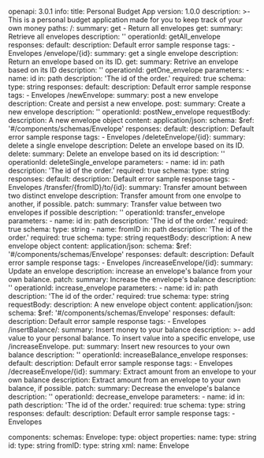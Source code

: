 openapi: 3.0.1
info:
  title: Personal Budget App
  version: 1.0.0
  description: >-
    This is a personal budget application made for you to keep track of your own
    money
paths:
  /:
    summary: get - Return all envelopes
    get:
      summary: Retrieve all envelopes
      description: ''
      operationId: getAll_envelope
      responses:
        default:
          description: Default error sample response
      tags:
        - Envelopes
  /envelope/{id}:
    summary: get a single envelope
    description: Return an envelope based on its ID.
    get:
      summary: Retrive an envelope based on its ID
      description: ''
      operationId: getOne_envelope
      parameters:
        - name: id
          in: path
          description: 'The id of the order.'
          required: true
          schema:
            type: string
      responses:
        default:
          description: Default error sample response
      tags:
        - Envelopes
  /newEnvelope:
    summary: post a new envelope
    description: Create and persist a new envelope.
    post:
      summary: Create a new envelope
      description: ''
      operationId: postNew_envelope
      requestBody:
        description: A new envelope object
        content:
          application/json:
            schema:
              $ref: '#/components/schemas/Envelope'
      responses:
        default:
          description: Default error sample response
      tags:
        - Envelopes
  /deleteEnvelope/{id}:
    summary: delete a single envelope
    description: Delete an envelope based on its ID.
    delete:
      summary: Delete an envelope based on its id
      description: ''
      operationId: deleteSingle_envelope
      parameters:
        - name: id
          in: path
          description: 'The id of the order.'
          required: true
          schema:
            type: string
      responses:
        default:
          description: Default error sample response
      tags:
        - Envelopes
  /transfer/{fromID}/to/{id}:
    summary: Transfer amount between two distinct envelope
    description: Transfer amount from one envolpe to another, if possible.
    patch:
      summary: Transfer value between two envelopes if possible
      description: ''
      operationId: transfer_envelope
      parameters:
        - name: id
          in: path
          description: 'The id of the order.'
          required: true
          schema:
            type: string
        - name: fromID
          in: path
          description: 'The id of the order.'
          required: true
          schema:
            type: string
      requestBody:
        description: A new envelope object
        content:
          application/json:
            schema:
              $ref: '#/components/schemas/Envelope'
      responses:
        default:
          description: Default error sample response
      tags:
        - Envelopes
  /increaseEnvelope/{id}:
    summary: Update an envelope
    description: increase an envelope's balance from your own balance.
    patch:
      summary: Increase the envelope's balance
      description: ''
      operationId: increase_envelope
      parameters:
        - name: id
          in: path
          description: 'The id of the order.'
          required: true
          schema:
            type: string
      requestBody:
        description: A new envelope object
        content:
          application/json:
            schema:
              $ref: '#/components/schemas/Envelope'
      responses:
        default:
          description: Default error sample response
      tags:
        - Envelopes
  /insertBalance/:
    summary: Insert money to your balance
    description: >-
      add value to your personal balance. To insert value into a specific
      envelope, use /increaseEnvelope.
    put:
      summary: Insert new resources to your own balance
      description: ''
      operationId: increaseBalance_envelope
      responses:
        default:
          description: Default error sample response
      tags:
        - Envelopes
  /decreaseEnvelope/{id}:
    summary: Extract amount from an envelope to your own balance
    description: Extract amount from an envelope to your own balance, if possible.
    patch:
      summary: Decrease the envelope's balance
      description: ''
      operationId: decrease_envelope
      parameters:
        - name: id
          in: path
          description: 'The id of the order.'
          required: true
          schema:
            type: string
      responses:
        default:
          description: Default error sample response
      tags:
        - Envelopes
        
components:
  schemas:
    Envelope:
      type: object
      properties:
        name:
          type: string
        id:
          type: string
        fromID: 
          type: string
      xml:
        name: Envelope
